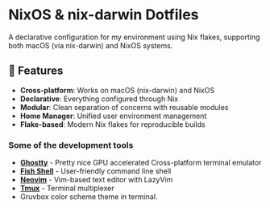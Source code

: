 # NixOS & nix-darwin Dotfiles

A declarative configuration for my environment using Nix flakes, supporting both macOS (via nix-darwin) and NixOS systems.

## 🚀 Features

- **Cross-platform**: Works on macOS (nix-darwin) and NixOS
- **Declarative**: Everything configured through Nix
- **Modular**: Clean separation of concerns with reusable modules
- **Home Manager**: Unified user environment management
- **Flake-based**: Modern Nix flakes for reproducible builds

### Some of the development tools
- **[Ghostty](https://ghostty.org/)** - Pretty nice GPU accelerated Cross-platform terminal emulator
- **[Fish Shell](https://fishshell.com/)** - User-friendly command line shell
- **[Neovim](https://neovim.io/)** - Vim-based text editor with LazyVim
- **[Tmux](https://github.com/tmux/tmux)** - Terminal multiplexer
- Gruvbox color scheme theme in terminal.

[license]: LICENSE.md
